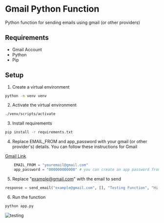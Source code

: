 # Gmail Python Function
Python function for sending emails using gmail (or other providers)

## Requirements

* Gmail Account
* Python
* Pip

## Setup

1. Create a virtual environment

```bash
python -m venv venv
```

2. Activate the virtual environment

```bash
./venv/scripts/activate
```

3. Install requirements

```bash
pip install -r requirements.txt
```

4. Replace EMAIL_FROM and app_password with your gmail (or other provider's) details.
You can follow these instructions for Gmail

[Gmail Link](https://support.google.com/domains/answer/9437157?hl=en)

```python
    EMAIL_FROM = "youremail@gmail.com"
    app_password = "000000000000" # you can create an app password from your gmail account security settings
```

5. Replace "example@gmail.com" with the email to send

```python
response = send_email("example@gmail.com", [], "Testing Function", "Hi there. It's working well")
```

6. Run the function

```bash
python app.py
```

![testing](https://user-images.githubusercontent.com/29549103/152649052-9a4621f6-14cd-4940-9694-04e1c145f1d1.png)

